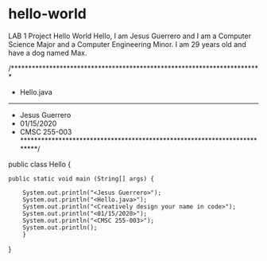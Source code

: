 # hello-world
LAB 1 Project Hello World
Hello, I am Jesus Guerrero and I am a Computer Science Major and a Computer Engineering Minor. I am 29 years old and have a dog named Max.

/************************************************************************
* Hello.java
*************************************************************************
* Jesus Guerrero
* 01/15/2020
* CMSC 255-003
*************************************************************************/

public class Hello {

	public static void main (String[] args) {

		System.out.println("<Jesus Guerrero>");
		System.out.println("<Hello.java>");
		System.out.println("<Creatively design your name in code>");
		System.out.println("<01/15/2020>");
		System.out.println("<CMSC 255-003>");
		System.out.println();
		}
}
